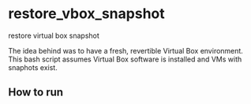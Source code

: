# restore_vbox_snapshot
restore virtual box snapshot

The idea behind was to have a fresh, revertible Virtual Box environment. This bash script assumes Virtual Box software is installed and VMs with snaphots exist. 

## How to run

